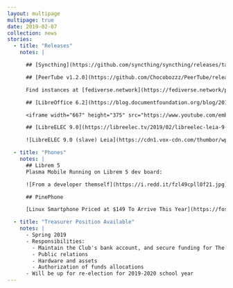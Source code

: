 ```yaml
---
layout: multipage
multipage: true
date: 2019-02-07
collection: news
stories:
  - title: "Releases"
    notes: |

      ## [Syncthing](https://github.com/syncthing/syncthing/releases/tag/v1.0.1)

      ## [PeerTube v1.2.0](https://github.com/Chocobozzz/PeerTube/releases/tag/v1.2.0)

      Find instances at [fediverse.network](https://fediverse.network/peertube)

      ## [LibreOffice 6.2](https://blog.documentfoundation.org/blog/2019/02/07/libreoffice-6-2/)

      <iframe width="667" height="375" src="https://www.youtube.com/embed/6HUnR5IoAQk" frameborder="0" allow="accelerometer; autoplay; encrypted-media; gyroscope; picture-in-picture" allowfullscreen></iframe>

      ## [LibreELEC 9.0](https://libreelec.tv/2019/02/libreelec-leia-9-0-0-release/)

      ![LibreELEC 9.0 (slave) Leia](https://cdn1.vox-cdn.com/thumbor/wpZEu2M1-S20XB1fJXopiAjfWpM=/0x24:803x476/1280x720/cdn0.vox-cdn.com/uploads/chorus_image/image/47807099/12189961_1033808203349553_1017265756971102909_n.0.0.jpg)

  - title: "Phones"
    notes: |
      ## Librem 5
      Plasma Mobile Running on Librem 5 dev board:

      ![From a developer themself](https://i.redd.it/fzl49cpll0f21.jpg)

      ## PinePhone

      [Linux Smartphone Priced at $149 To Arrive This Year](https://fossbytes.com/pinephone-linux-smartphone-149/)

  - title: "Treasurer Position Available"
    notes: |
      - Spring 2019
      - Responsibilities:
        - Maintain the Club's bank account, and secure funding for The Open Source Club
        - Public relations
        - Hardware and assets
        - Authorization of funds allocations
      - Will be up for re-election for 2019-2020 school year
---
```

